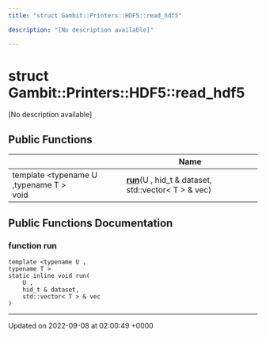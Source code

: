 ```yaml
---
title: "struct Gambit::Printers::HDF5::read_hdf5"

description: "[No description available]"

---
```


# struct Gambit::Printers::HDF5::read_hdf5



[No description available]

## Public Functions

|                | Name           |
| -------------- | -------------- |
| template <typename U ,typename T \> <br>void | **[run](/documentation/code/classes/structgambit_1_1printers_1_1hdf5_1_1read__hdf5/#function-gambitprintershdf5read-hdf5-run)**(U , hid_t & dataset, std::vector< T > & vec) |

## Public Functions Documentation

### function run

```
template <typename U ,
typename T >
static inline void run(
    U ,
    hid_t & dataset,
    std::vector< T > & vec
)
```


-------------------------------

Updated on 2022-09-08 at 02:00:49 +0000